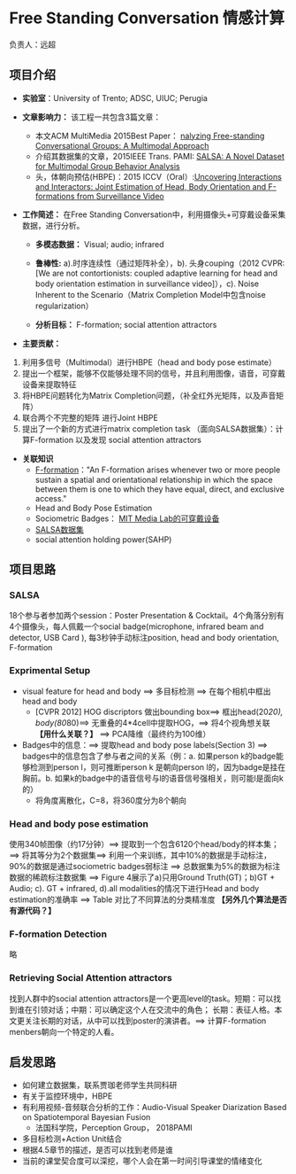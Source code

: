 # Free Standing Conversation 情感计算

负责人：远超

## 项目介绍

- **实验室**：University of Trento; ADSC, UIUC; Perugia

- **文章影响力：** 该工程一共包含3篇文章：
    - 本文ACM MultiMedia 2015Best Paper： [nalyzing Free-standing Conversational Groups: A Multimodal Approach](https://dl.acm.org/citation.cfm?id=2806238)
    - 介绍其数据集的文章，2015IEEE Trans. PAMI: [SALSA: A Novel Dataset for Multimodal Group Behavior Analysis](https://doi.org/10.1109/TPAMI.2015.2496269)
    - 头，体朝向预估(HBPE)：2015 ICCV（Oral）:[Uncovering Interactions and Interactors: Joint Estimation of Head, Body Orientation and F-formations from Surveillance Video](https://www.cv-foundation.org/openaccess/content_iccv_2015/papers/Ricci_Uncovering_Interactions_and_ICCV_2015_paper.pdf)

- **工作简述：**
在Free Standing Conversation中，利用摄像头+可穿戴设备采集数据，进行分析。<br>

    - **多模态数据：** Visual; audio; infrared

    - **鲁棒性:** a).时序连续性（通过矩阵补全），b). 头身couping（2012 CVPR:[We are not contortionists: coupled adaptive learning for head and body orientation estimation in surveillance video]），c). Noise Inherent to the Scenario（Matrix Completion Model中包含noise regularization）

    - **分析目标：** F-formation; social attention attractors

- **主要贡献：**
1. 利用多信号（Multimodal）进行HBPE（head and body pose estimate）
2. 提出一个框架，能够不仅能够处理不同的信号，并且利用图像，语音，可穿戴设备来提取特征
3. 将HBPE问题转化为Matrix Completion问题，（补全红外光矩阵，以及声音矩阵）
4. 联合两个不完整的矩阵  进行Joint HBPE
5. 提出了一个新的方式进行matrix completion task （面向SALSA数据集）：计算F-formation 以及发现 social attention attractors


- **关联知识**
    - [F-formation](http://profs.sci.univr.it/~cristanm/ssp/)："An F-formation arises whenever two or more people sustain a spatial and orientational relationship in which the space between them is one to which they have equal, direct, and exclusive access."
    - Head and Body Pose Estimation
    - Sociometric Badges： [MIT Media Lab的可穿戴设备](http://hd.media.mit.edu/badges/)
    - [SALSA数据集](http://tev.fbk.eu/salsa)
    - social attention holding power(SAHP)

## 项目思路
### SALSA
18个参与者参加两个session：Poster Presentation & Cocktail。4个角落分别有4个摄像头，每人佩戴一个social badge(microphone, infrared beam and detector, USB Card ), 每3秒钟手动标注position, head and body orientation, F-formation

### Exprimental Setup
- visual feature for head and body ==> 多目标检测 ==> 在每个相机中框出head and body
    - [CVPR 2012] HOG discriptors 做出bounding box==> 框出head(20*20), body(80*80)==> 无重叠的4*4cell中提取HOG，==> 将4个视角想关联 **【用什么关联？】** ==> PCA降维（最终约为100维）
- Badges中的信息：==> 提取head and body pose labels(Section 3) ==> badges中的信息包含了参与者之间的关系（例：a. 如果person k的badge能够检测到person l，则可推断person k 是朝向person l的，因为badge是挂在胸前。b. 如果k的badge中的语音信号与l的语音信号强相关，则可能l是面向k的）
    - 将角度离散化，C=8，将360度分为8个朝向

### Head and body pose estimation
使用340帧图像（约17分钟）==> 提取到一个包含6120个head/body的样本集；==> 将其等分为2个数据集==> 利用一个来训练，其中10%的数据是手动标注，90%的数据是通过sociometric badges弱标注 ==> 总数据集为5%的数据为标注数据的稀疏标注数据集 ==> Figure 4展示了a)只用Ground Truth(GT)；b)GT + Audio; c). GT + infrared, d).all modalities的情况下进行Head and body estimation的准确率 ==> Table 对比了不同算法的分类精准度 **【另外几个算法是否有源代码？】**

### F-formation Detection
略

### Retrieving Social Attention attractors
找到人群中的social attention attractors是一个更高level的task。短期：可以找到谁在引领对话；中期：可以确定这个人在交流中的角色； 长期：表征人格。本文更关注长期的对话，从中可以找到poster的演讲者。==> 计算F-formation menbers朝向一个特定的人看。






## 启发思路
- 如何建立数据集，联系贾珈老师学生共同科研
- 有关于监控环境中，HBPE
- 有利用视频-音频联合分析的工作：Audio-Visual Speaker Diarization Based on
Spatiotemporal Bayesian Fusion
    - 法国科学院，Perception Group， 2018PAMI
- 多目标检测+Action Unit结合
- 根据4.5章节的描述，是否可以找到老师是谁
- 当前的课堂契合度可以深挖，哪个人会在第一时间引导课堂的情绪变化
